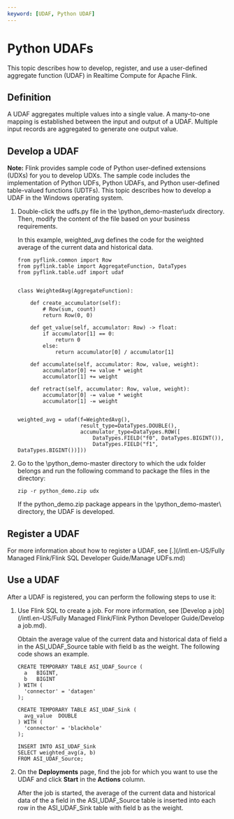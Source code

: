 ```yaml
---
keyword: [UDAF, Python UDAF]
---
```


# Python UDAFs

This topic describes how to develop, register, and use a user-defined aggregate function \(UDAF\) in Realtime Compute for Apache Flink.

## Definition

A UDAF aggregates multiple values into a single value. A many-to-one mapping is established between the input and output of a UDAF. Multiple input records are aggregated to generate one output value.

## Develop a UDAF

**Note:** Flink provides sample code of Python user-defined extensions \(UDXs\) for you to develop UDXs. The sample code includes the implementation of Python UDFs, Python UDAFs, and Python user-defined table-valued functions \(UDTFs\). This topic describes how to develop a UDAF in the Windows operating system.

1.  Double-click the udfs.py file in the \\python\_demo-master\\udx directory. Then, modify the content of the file based on your business requirements.

    In this example, weighted\_avg defines the code for the weighted average of the current data and historical data.

    ```
    from pyflink.common import Row
    from pyflink.table import AggregateFunction, DataTypes
    from pyflink.table.udf import udaf
    
    
    class WeightedAvg(AggregateFunction):
    
        def create_accumulator(self):
            # Row(sum, count)
            return Row(0, 0)
    
        def get_value(self, accumulator: Row) -> float:
            if accumulator[1] == 0:
                return 0
            else:
                return accumulator[0] / accumulator[1]
    
        def accumulate(self, accumulator: Row, value, weight):
            accumulator[0] += value * weight
            accumulator[1] += weight
    
        def retract(self, accumulator: Row, value, weight):
            accumulator[0] -= value * weight
            accumulator[1] -= weight
    
    
    weighted_avg = udaf(f=WeightedAvg(),
                        result_type=DataTypes.DOUBLE(),
                        accumulator_type=DataTypes.ROW([
                            DataTypes.FIELD("f0", DataTypes.BIGINT()),
                            DataTypes.FIELD("f1", DataTypes.BIGINT())]))
    ```

2.  Go to the \\python\_demo-master directory to which the udx folder belongs and run the following command to package the files in the directory:

    ```
    zip -r python_demo.zip udx
    ```

    If the python\_demo.zip package appears in the \\python\_demo-master\\ directory, the UDAF is developed.


## Register a UDAF

For more information about how to register a UDAF, see [.](/intl.en-US/Fully Managed Flink/Flink SQL Developer Guide/Manage UDFs.md)

## Use a UDAF

After a UDAF is registered, you can perform the following steps to use it:

1.  Use Flink SQL to create a job. For more information, see [Develop a job](/intl.en-US/Fully Managed Flink/Flink Python Developer Guide/Develop a job.md).

    Obtain the average value of the current data and historical data of field a in the ASI\_UDAF\_Source table with field b as the weight. The following code shows an example.

    ```
    CREATE TEMPORARY TABLE ASI_UDAF_Source (
      a   BIGINT,
      b   BIGINT
    ) WITH (
      'connector' = 'datagen'
    );
    
    CREATE TEMPORARY TABLE ASI_UDAF_Sink (
      avg_value  DOUBLE
    ) WITH (
      'connector' = 'blackhole'
    );
    
    INSERT INTO ASI_UDAF_Sink
    SELECT weighted_avg(a, b)
    FROM ASI_UDAF_Source;
    ```

2.  On the **Deployments** page, find the job for which you want to use the UDAF and click **Start** in the **Actions** column.

    After the job is started, the average of the current data and historical data of the a field in the ASI\_UDAF\_Source table is inserted into each row in the ASI\_UDAF\_Sink table with field b as the weight.


